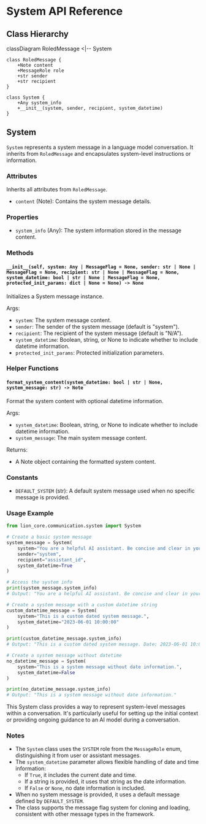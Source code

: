 # System API Reference

## Class Hierarchy

<antArtifact identifier="system-class-hierarchy" type="application/vnd.ant.mermaid" title="System Class Hierarchy">
classDiagram
    RoledMessage <|-- System

    class RoledMessage {
        +Note content
        +MessageRole role
        +str sender
        +str recipient
    }

    class System {
        +Any system_info
        +__init__(system, sender, recipient, system_datetime)
    }


## System

`System` represents a system message in a language model conversation. It inherits from `RoledMessage` and encapsulates system-level instructions or information.

### Attributes

Inherits all attributes from `RoledMessage`.

- `content` (Note): Contains the system message details.

### Properties

- `system_info` (Any): The system information stored in the message content.

### Methods

#### `__init__(self, system: Any | MessageFlag = None, sender: str | None | MessageFlag = None, recipient: str | None | MessageFlag = None, system_datetime: bool | str | None | MessageFlag = None, protected_init_params: dict | None = None) -> None`

Initializes a System message instance.

Args:
- `system`: The system message content.
- `sender`: The sender of the system message (default is "system").
- `recipient`: The recipient of the system message (default is "N/A").
- `system_datetime`: Boolean, string, or None to indicate whether to include datetime information.
- `protected_init_params`: Protected initialization parameters.

### Helper Functions

#### `format_system_content(system_datetime: bool | str | None, system_message: str) -> Note`

Format the system content with optional datetime information.

Args:
- `system_datetime`: Boolean, string, or None to indicate whether to include datetime information.
- `system_message`: The main system message content.

Returns:
- A Note object containing the formatted system content.

### Constants

- `DEFAULT_SYSTEM` (str): A default system message used when no specific message is provided.

### Usage Example

```python
from lion_core.communication.system import System

# Create a basic system message
system_message = System(
    system="You are a helpful AI assistant. Be concise and clear in your responses.",
    sender="system",
    recipient="assistant_id",
    system_datetime=True
)

# Access the system info
print(system_message.system_info)
# Output: "You are a helpful AI assistant. Be concise and clear in your responses. System Date: [current date and time]"

# Create a system message with a custom datetime string
custom_datetime_message = System(
    system="This is a custom dated system message.",
    system_datetime="2023-06-01 10:00:00"
)

print(custom_datetime_message.system_info)
# Output: "This is a custom dated system message. Date: 2023-06-01 10:00:00"

# Create a system message without datetime
no_datetime_message = System(
    system="This is a system message without date information.",
    system_datetime=False
)

print(no_datetime_message.system_info)
# Output: "This is a system message without date information."
```

This System class provides a way to represent system-level messages within a conversation. It's particularly useful for setting up the initial context or providing ongoing guidance to an AI model during a conversation.

### Notes

- The `System` class uses the `SYSTEM` role from the `MessageRole` enum, distinguishing it from user or assistant messages.
- The `system_datetime` parameter allows flexible handling of date and time information:
  - If `True`, it includes the current date and time.
  - If a string is provided, it uses that string as the date information.
  - If `False` or `None`, no date information is included.
- When no system message is provided, it uses a default message defined by `DEFAULT_SYSTEM`.
- The class supports the message flag system for cloning and loading, consistent with other message types in the framework.
